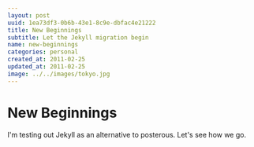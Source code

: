 ```yaml
---
layout: post
uuid: 1ea73df3-0b6b-43e1-8c9e-dbfac4e21222
title: New Beginnings
subtitle: Let the Jekyll migration begin
name: new-beginnings
categories: personal
created_at: 2011-02-25
updated_at: 2011-02-25
image: ../../images/tokyo.jpg
---
```

New Beginnings
=====

I'm testing out Jekyll as an alternative to posterous. Let's see how we go.
